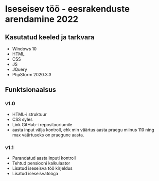 # Iseseisev töö - eesrakenduste arendamine 2022

## Kasutatud keeled ja tarkvara
* Windows 10
* HTML
* CSS
* JS
* JQuery
* PhpStorm 2020.3.3

## Funktsionaalsus

### v1.0
* HTML-i struktuur
* CSS syles
* Link GitHub-i repositooriumile
* aasta input välja kontroll, ehk min väärtus aasta praegu miinus 110 ning max väärtuseks on praegune aasta.

### v1.1
* Parandatud aasta inputi kontroll
* Tehtud pensiooni kalkulaator
* Lisatud iseseisva töö kirjeldus
* Lisatud iseseisvatööga 